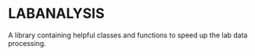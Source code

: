 # LABANALYSIS

A library containing helpful classes and functions to speed up the lab data processing.
